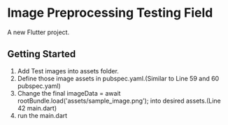 # Image Preprocessing Testing Field

A new Flutter project.

## Getting Started

1. Add Test images into assets folder.
2. Define those image assets in pubspec.yaml.(Similar to Line 59 and 60 pubspec.yaml)
3. Change the final imageData = await rootBundle.load('assets/sample_image.png'); into desired assets.(Line 42 main.dart)
4. run the main.dart
